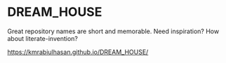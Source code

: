 # DREAM_HOUSE
Great repository names are short and memorable. Need inspiration? How about literate-invention?

https://kmrabiulhasan.github.io/DREAM_HOUSE/ 
